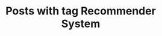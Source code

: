 ---
layout: tag
title: Posts with tag Recommender System
summary: posts with tag Recommender System
tag: recommender
permalink: /tags/recommender/
sitemap: false
---